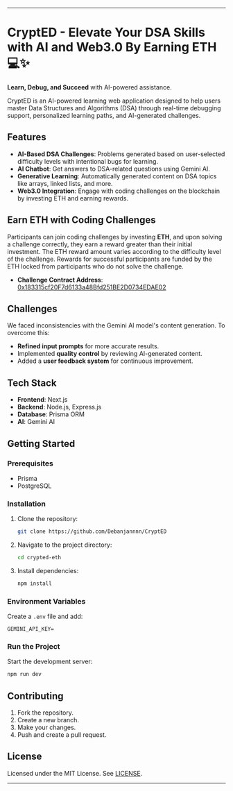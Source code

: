 
---

# CryptED - Elevate Your DSA Skills with AI and Web3.0 By Earning ETH 💻✨

**Learn, Debug, and Succeed** with AI-powered assistance.

CryptED is an AI-powered learning web application designed to help users master Data Structures and Algorithms (DSA) through real-time debugging support, personalized learning paths, and AI-generated challenges.

## Features

- **AI-Based DSA Challenges**: Problems generated based on user-selected difficulty levels with intentional bugs for learning.
- **AI Chatbot**: Get answers to DSA-related questions using Gemini AI.
- **Generative Learning**: Automatically generated content on DSA topics like arrays, linked lists, and more.
- **Web3.0 Integration**: Engage with coding challenges on the blockchain by investing ETH and earning rewards.

## Earn ETH with Coding Challenges

Participants can join coding challenges by investing **ETH**, and upon solving a challenge correctly, they earn a reward greater than their initial investment. The ETH reward amount varies according to the difficulty level of the challenge. Rewards for successful participants are funded by the ETH locked from participants who do not solve the challenge.

- **Challenge Contract Address**: [0x183315cf20F7d6133a48Bfd251BE2D0734EDAE02](https://testnet.etherscan.io/address/0x183315cf20F7d6133a48Bfd251BE2D0734EDAE02)

## Challenges

We faced inconsistencies with the Gemini AI model's content generation. To overcome this:
- **Refined input prompts** for more accurate results.
- Implemented **quality control** by reviewing AI-generated content.
- Added a **user feedback system** for continuous improvement.

## Tech Stack

- **Frontend**: Next.js
- **Backend**: Node.js, Express.js
- **Database**: Prisma ORM
- **AI**: Gemini AI

## Getting Started

### Prerequisites

- Prisma
- PostgreSQL

### Installation

1. Clone the repository:
   ```bash
   git clone https://github.com/Debanjannnn/CryptED
   ```
2. Navigate to the project directory:
   ```bash
   cd crypted-eth
   ```
3. Install dependencies:
   ```bash
   npm install
   ```

### Environment Variables

Create a `.env` file and add:

```env
GEMINI_API_KEY=
```

### Run the Project

Start the development server:
```bash
npm run dev
```

## Contributing

1. Fork the repository.
2. Create a new branch.
3. Make your changes.
4. Push and create a pull request.

## License

Licensed under the MIT License. See [LICENSE](LICENSE).

---